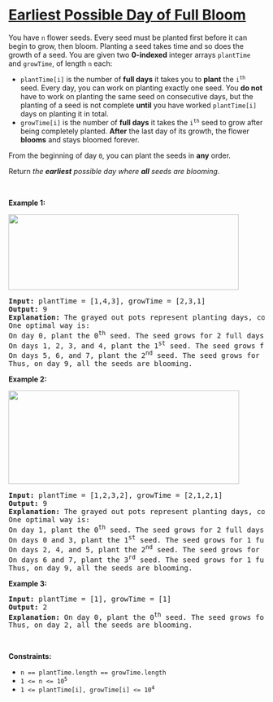 # [Earliest Possible Day of Full Bloom](https://leetcode.com/problems/earliest-possible-day-of-full-bloom/)

<div class="_1l1MA"><p>You have <code>n</code> flower seeds. Every seed must be planted first before it can begin to grow, then bloom. Planting a seed takes time and so does the growth of a seed. You are given two <strong>0-indexed</strong> integer arrays <code>plantTime</code> and <code>growTime</code>, of length <code>n</code> each:</p>

<ul>
	<li><code>plantTime[i]</code> is the number of <strong>full days</strong> it takes you to <strong>plant</strong> the <code>i<sup>th</sup></code> seed. Every day, you can work on planting exactly one seed. You <strong>do not</strong> have to work on planting the same seed on consecutive days, but the planting of a seed is not complete <strong>until</strong> you have worked <code>plantTime[i]</code> days on planting it in total.</li>
	<li><code>growTime[i]</code> is the number of <strong>full days</strong> it takes the <code>i<sup>th</sup></code> seed to grow after being completely planted. <strong>After</strong> the last day of its growth, the flower <strong>blooms</strong> and stays bloomed forever.</li>
</ul>

<p>From the beginning of day <code>0</code>, you can plant the seeds in <strong>any</strong> order.</p>

<p>Return <em>the <strong>earliest</strong> possible day where <strong>all</strong> seeds are blooming</em>.</p>

<p>&nbsp;</p>
<p><strong class="example">Example 1:</strong></p>
<img alt="" src="https://assets.leetcode.com/uploads/2021/12/21/1.png" style="width: 453px; height: 149px;">
<pre><strong>Input:</strong> plantTime = [1,4,3], growTime = [2,3,1]
<strong>Output:</strong> 9
<strong>Explanation:</strong> The grayed out pots represent planting days, colored pots represent growing days, and the flower represents the day it blooms.
One optimal way is:
On day 0, plant the 0<sup>th</sup> seed. The seed grows for 2 full days and blooms on day 3.
On days 1, 2, 3, and 4, plant the 1<sup>st</sup> seed. The seed grows for 3 full days and blooms on day 8.
On days 5, 6, and 7, plant the 2<sup>nd</sup> seed. The seed grows for 1 full day and blooms on day 9.
Thus, on day 9, all the seeds are blooming.
</pre>

<p><strong class="example">Example 2:</strong></p>
<img alt="" src="https://assets.leetcode.com/uploads/2021/12/21/2.png" style="width: 454px; height: 184px;">
<pre><strong>Input:</strong> plantTime = [1,2,3,2], growTime = [2,1,2,1]
<strong>Output:</strong> 9
<strong>Explanation:</strong> The grayed out pots represent planting days, colored pots represent growing days, and the flower represents the day it blooms.
One optimal way is:
On day 1, plant the 0<sup>th</sup> seed. The seed grows for 2 full days and blooms on day 4.
On days 0 and 3, plant the 1<sup>st</sup> seed. The seed grows for 1 full day and blooms on day 5.
On days 2, 4, and 5, plant the 2<sup>nd</sup> seed. The seed grows for 2 full days and blooms on day 8.
On days 6 and 7, plant the 3<sup>rd</sup> seed. The seed grows for 1 full day and blooms on day 9.
Thus, on day 9, all the seeds are blooming.
</pre>

<p><strong class="example">Example 3:</strong></p>

<pre><strong>Input:</strong> plantTime = [1], growTime = [1]
<strong>Output:</strong> 2
<strong>Explanation:</strong> On day 0, plant the 0<sup>th</sup> seed. The seed grows for 1 full day and blooms on day 2.
Thus, on day 2, all the seeds are blooming.
</pre>

<p>&nbsp;</p>
<p><strong>Constraints:</strong></p>

<ul>
	<li><code>n == plantTime.length == growTime.length</code></li>
	<li><code>1 &lt;= n &lt;= 10<sup>5</sup></code></li>
	<li><code>1 &lt;= plantTime[i], growTime[i] &lt;= 10<sup>4</sup></code></li>
</ul>
</div>
